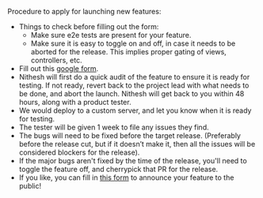Procedure to apply for launching new features:

- Things to check before filling out the form:
    - Make sure e2e tests are present for your feature.
    - Make sure it is easy to toggle on and off, in case it needs to be aborted for the release. This implies proper gating of views, controllers, etc.
- Fill out this [google form](https://forms.gle/m2u1VkQDXWee4euAA).
- Nithesh will first do a quick audit of the feature to ensure it is ready for testing. If not ready, revert back to the project lead with what needs to be done, and abort the launch. Nithesh will get back to you within 48 hours, along with a product tester.
- We would deploy to a custom server, and let you know when it is ready for testing.
- The tester will be given 1 week to file any issues they find.
- The bugs will need to be fixed before the target release. (Preferably before the release cut, but if it doesn’t make it, then all the issues will be considered blockers for the release).
- If the major bugs aren't fixed by the time of the release, you'll need to toggle the feature off, and cherrypick that PR for the release.
- If you like, you can fill in [this form](https://goo.gl/forms/sNBWrW03fS6dBWEp1) to announce your feature to the public!
